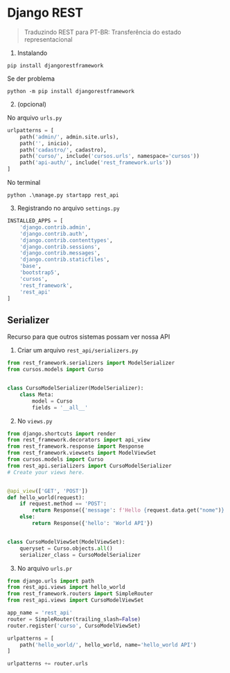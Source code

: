 # Django REST

> Traduzindo REST para PT-BR: Transferência do estado representacional

1. Instalando
```
pip install djangorestframework
```

Se der problema
```
python -m pip install djangorestframework
```

2. (opcional)

No arquivo `urls.py`

```python
urlpatterns = [
    path('admin/', admin.site.urls),
    path('', inicio),
    path('cadastro/', cadastro),
    path('curso/', include('cursos.urls', namespace='cursos'))
    path('api-auth/', include('rest_framework.urls'))
]
```

No terminal 
```
python .\manage.py startapp rest_api
```


3. Registrando no arquivo `settings.py`

```python
INSTALLED_APPS = [
    'django.contrib.admin',
    'django.contrib.auth',
    'django.contrib.contenttypes',
    'django.contrib.sessions',
    'django.contrib.messages',
    'django.contrib.staticfiles',
    'base',
    'bootstrap5',
    'cursos',
    'rest_framework', 
    'rest_api'   
]
```

## Serializer 

Recurso para que outros sistemas possam ver nossa API

1. Criar um arquivo `rest_api/serializers.py`

```python
from rest_framework.serializers import ModelSerializer
from cursos.models import Curso


class CursoModelSerializer(ModelSerializer):
    class Meta:
        model = Curso
        fields = '__all__'

```

2. No `views.py`

```python
from django.shortcuts import render
from rest_framework.decorators import api_view
from rest_framework.response import Response
from rest_framework.viewsets import ModelViewSet
from cursos.models import Curso
from rest_api.serializers import CursoModelSerializer
# Create your views here.


@api_view(['GET', 'POST'])
def hello_world(request):
    if request.method == 'POST':
        return Response({'message': f'Hello {request.data.get("nome")}'})
    else:
        return Response({'hello': 'World API'})


class CursoModelViewSet(ModelViewSet):
    queryset = Curso.objects.all()
    serializer_class = CursoModelSerializer
```

3. No arquivo `urls.pr`

```python
from django.urls import path
from rest_api.views import hello_world
from rest_framework.routers import SimpleRouter
from rest_api.views import CursoModelViewSet

app_name = 'rest_api'
router = SimpleRouter(trailing_slash=False)
router.register('curso', CursoModelViewSet)

urlpatterns = [
    path('hello_world/', hello_world, name='hello_world API')
]

urlpatterns += router.urls
``` 